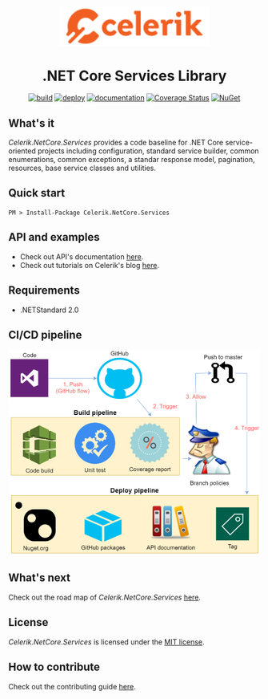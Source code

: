 <div align="center" markdown="1">

<img src="images/celerik.png" alt="Celerik" width="300">

# .NET Core Services Library
[![build](https://github.com/celerik/celerik-netcore-services/workflows/build/badge.svg)](https://github.com/celerik/celerik-netcore-services/actions?query=workflow%3Abuild)
[![deploy](https://github.com/celerik/celerik-netcore-services/workflows/deploy/badge.svg)](https://github.com/celerik/celerik-netcore-services/actions?query=workflow%3Adeploy)
[![documentation](https://github.com/celerik/celerik-netcore-services/workflows/documentation/badge.svg)](https://github.com/celerik/celerik-netcore-services/actions?query=workflow%3Adocumentation)
[![Coverage Status](https://coveralls.io/repos/github/celerik/celerik-netcore-services/badge.svg)](https://coveralls.io/github/celerik/celerik-netcore-services)
[![NuGet](https://img.shields.io/nuget/v/Celerik.NetCore.Services.svg)](http://www.nuget.org/packages/Celerik.NetCore.Services/)

</div>

## What's it

*Celerik.NetCore.Services* provides a code baseline for .NET Core service-oriented projects including configuration, standard service builder, common enumerations, common exceptions, a standar response model, pagination, resources, base service classes and utilities.

## Quick start

```
PM > Install-Package Celerik.NetCore.Services
```

## API and examples

 - Check out API's documentation [here](https://celerik.github.io/celerik-netcore-services/api/Celerik.NetCore.Services.html).
 - Check out tutorials on Celerik's blog [here](http://celerik.com).
 
## Requirements
  - .NETStandard 2.0
  
## CI/CD pipeline

<div align="center">
    <img src="images/pipeline.png" alt="CI/CD Pipeline" width="916" />
</div>

## What's next

Check out the road map of *Celerik.NetCore.Services* [here](ROADMAP.md).

## License

*Celerik.NetCore.Services* is licensed under the [MIT license](LICENSE).

## How to contribute
Check out the contributing guide [here](CONTRIBUTING.md).
